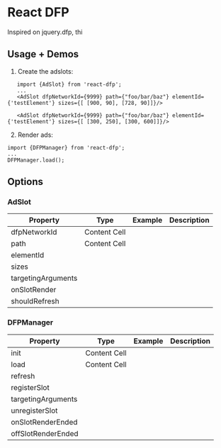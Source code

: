 # React DFP
Inspired on jquery.dfp, thi

## Usage + Demos

1) Create the adslots:
```
   import {AdSlot} from 'react-dfp';
   ...
   <AdSlot dfpNetworkId={9999} path={"foo/bar/baz"} elementId={'testElement'} sizes={[ [900, 90], [728, 90]]}/>
   
   <AdSlot dfpNetworkId={9999} path={"foo/bar/baz"} elementId={'testElement'} sizes={[ [300, 250], [300, 600]]}/>
```
2) Render ads:
```
import {DFPManager} from 'react-dfp';
...
DFPManager.load();
```

## Options

### AdSlot

| Property           | Type          | Example     | Description |
| ------------------ | ------------- | ----------- | -------     |
| dfpNetworkId       | Content Cell  |             |             |
| path               | Content Cell  |             |             |
| elementId          |               |             |             |
| sizes              |               |             |             |
| targetingArguments |               |             |             |
| onSlotRender       |               |             |             |
| shouldRefresh      |               |             |             |


### DFPManager
| Property           | Type          | Example     | Description |
| ------------------ | ------------- | ----------- | -------     |
| init               | Content Cell  |             |             |
| load               | Content Cell  |             |             |
| refresh            |               |             |             |
| registerSlot       |               |             |             |
| targetingArguments |               |             |             |
| unregisterSlot     |               |             |             |
| onSlotRenderEnded  |               |             |             |
| offSlotRenderEnded |               |             |             |
